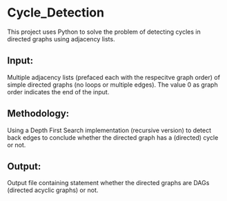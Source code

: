 # Cycle_Detection
This project uses Python to solve the problem of detecting cycles in directed graphs using adjacency lists.

## Input:
Multiple adjacency lists (prefaced each with the respecitve graph order) of simple directed graphs (no loops or multiple edges). The value 0 as graph order indicates the end of the input.

## Methodology:
Using a Depth First Search implementation (recursive version) to detect back edges to conclude whether the directed graph has a (directed) cycle or not.

## Output:
Output file containing statement whether the directed graphs are DAGs (directed acyclic graphs) or not.
